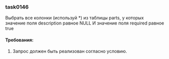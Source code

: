 
### task0146

Выбрать все колонки (используй *) из таблицы parts, у которых значение поля description равное NULL И значение поля required равное true


#### Требования:
1.	Запрос должен быть реализован согласно условию.

